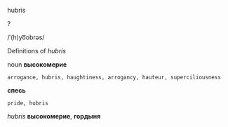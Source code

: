 hubris

?

/ˈ(h)yo͞obrəs/

Definitions of _hubris_

noun
**высокомерие**

    arrogance, hubris, haughtiness, arrogancy, hauteur, superciliousness
**спесь**

    pride, hubris

_hubris_
**высокомерие**, **гордыня**